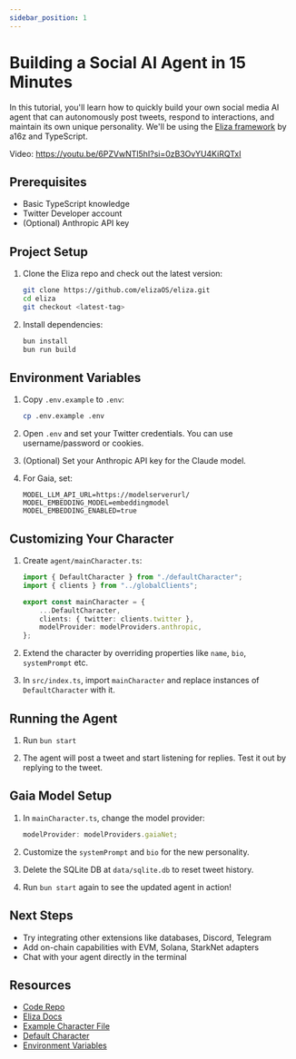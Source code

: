 ```yaml
---
sidebar_position: 1
---
```


# Building a Social AI Agent in 15 Minutes

In this tutorial, you'll learn how to quickly build your own social media AI agent that can autonomously post tweets, respond to interactions, and maintain its own unique personality. We'll be using the [Eliza framework](https://ai16z.github.io/eliza/) by a16z and TypeScript.

Video: https://youtu.be/6PZVwNTl5hI?si=0zB3OvYU4KiRQTxI

## Prerequisites

- Basic TypeScript knowledge
- Twitter Developer account
- (Optional) Anthropic API key

## Project Setup

1. Clone the Eliza repo and check out the latest version:

    ```bash
    git clone https://github.com/elizaOS/eliza.git
    cd eliza
    git checkout <latest-tag>
    ```

2. Install dependencies:

    ```bash
    bun install
    bun run build
    ```

## Environment Variables

1. Copy `.env.example` to `.env`:

    ```bash
    cp .env.example .env
    ```

2. Open `.env` and set your Twitter credentials. You can use username/password or cookies.

3. (Optional) Set your Anthropic API key for the Claude model.

4. For Gaia, set:

    ```
    MODEL_LLM_API_URL=https://modelserverurl/
    MODEL_EMBEDDING_MODEL=embeddingmodel
    MODEL_EMBEDDING_ENABLED=true
    ```

## Customizing Your Character

1. Create `agent/mainCharacter.ts`:

    ```typescript
    import { DefaultCharacter } from "./defaultCharacter";
    import { clients } from "../globalClients";

    export const mainCharacter = {
        ...DefaultCharacter,
        clients: { twitter: clients.twitter },
        modelProvider: modelProviders.anthropic,
    };
    ```

2. Extend the character by overriding properties like `name`, `bio`, `systemPrompt` etc.

3. In `src/index.ts`, import `mainCharacter` and replace instances of `DefaultCharacter` with it.

## Running the Agent

1. Run `bun start`

2. The agent will post a tweet and start listening for replies. Test it out by replying to the tweet.

## Gaia Model Setup

1. In `mainCharacter.ts`, change the model provider:

    ```typescript
    modelProvider: modelProviders.gaiaNet;
    ```

2. Customize the `systemPrompt` and `bio` for the new personality.

3. Delete the SQLite DB at `data/sqlite.db` to reset tweet history.

4. Run `bun start` again to see the updated agent in action!

## Next Steps

- Try integrating other extensions like databases, Discord, Telegram
- Add on-chain capabilities with EVM, Solana, StarkNet adapters
- Chat with your agent directly in the terminal

## Resources

- [Code Repo](https://github.com/dabit3/ai-agent-cognitivedriftt)
- [Eliza Docs](https://ai16z.github.io/eliza/)
- [Example Character File](https://github.com/ai16z/characterfile/blob/main/examples/example.character.json)
- [Default Character](https://github.com/elizaOS/eliza/blob/8f4e2643dcb1a5aafb25267e80d22e7e12fd044a/packages/core/src/defaultCharacter.ts#L4)
- [Environment Variables](https://gist.github.com/dabit3/7602e97f3abe0a93bdd84dc250f23021)
